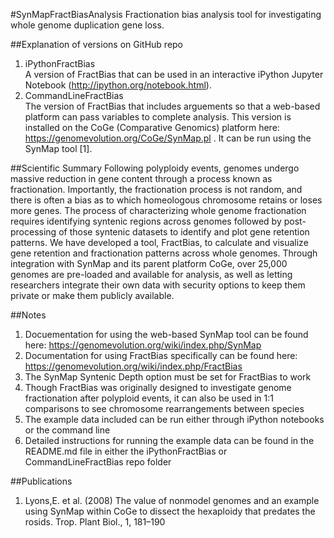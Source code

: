 #SynMapFractBiasAnalysis
Fractionation bias analysis tool for investigating whole genome duplication gene loss. 

##Explanation of versions on GitHub repo
1. iPythonFractBias  
  A version of FractBias that can be used in an interactive iPython Jupyter Notebook (http://ipython.org/notebook.html).
2. CommandLineFractBias  
  The version of FractBias that includes arguements so that a web-based platform can pass variables to complete analysis. This version is installed on the CoGe (Comparative Genomics) platform here: https://genomevolution.org/CoGe/SynMap.pl . It can be run using the SynMap tool [1].

##Scientific Summary
Following polyploidy events, genomes undergo massive reduction in gene content through a process known as fractionation.  Importantly, the fractionation process is not random, and there is often a bias as to which homeologous chromosome retains or loses more genes.  The process of characterizing whole genome fractionation requires identifying syntenic regions across genomes followed by post-processing of those syntenic datasets to identify and plot gene retention patterns. We have developed a tool, FractBias, to calculate and visualize gene retention and fractionation patterns across whole genomes.  Through integration with SynMap and its parent platform CoGe, over 25,000 genomes are pre-loaded and available for analysis, as well as letting researchers integrate their own data with security options to keep them private or make them publicly available.

##Notes
1. Docuementation for using the web-based SynMap tool can be found here: https://genomevolution.org/wiki/index.php/SynMap
2. Documentation for using FractBias specifically can be found here: https://genomevolution.org/wiki/index.php/FractBias 
3. The SynMap Syntenic Depth option must be set for FractBias to work
4. Though FractBias was originally designed to investigate genome fractionation after polyploid events, it can also be used in 1:1 comparisons to see chromosome rearrangements between species
5. The example data included can be run either through iPython notebooks or the command line
5. Detailed instructions for running the example data can be found in the README.md file in either the iPythonFractBias or CommandLineFractBias repo folder

##Publications
1. Lyons,E. et al. (2008) The value of nonmodel genomes and an example using SynMap within CoGe to dissect the hexaploidy that predates the rosids. Trop. Plant Biol., 1, 181–190
